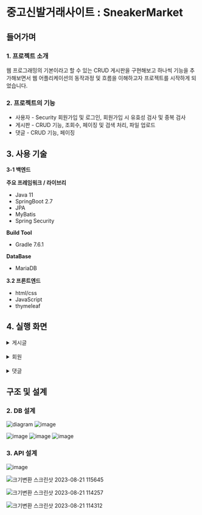 
# 중고신발거래사이트 : SneakerMarket


## 들어가며

### 1. 프로젝트 소개

웹 프로그래밍의 기본이라고 할 수 있는 CRUD 게시판을 구현해보고 하나씩 기능을 추가해보면서 웹 어플리케이션의 동작과정 및 흐름을 이해하고자 프로젝트를 시작하게 되었습니다.

### 2. 프로젝트의 기능

- 사용자 - Security 회원가입 및 로그인, 회원가입 시 유효성 검사 및 중복 검사
- 게시판 - CRUD 기능, 조회수, 페이징 및 검색 처리, 파일 업로드
- 댓글 - CRUD 기능, 페이징

## 3. 사용 기술

**3-1 백엔드**

**주요 프레임워크 / 라이브리**

- Java 11
- SpringBoot 2.7
- JPA
- MyBatis
- Spring Security

**Build Tool**

- Gradle 7.6.1

**DataBase**

- MariaDB

**3.2 프론트엔드**

- html/css
- JavaScript
- thymeleaf

## 4. 실행 화면

<details>
<summary>게시글</summary>
<div>

#### 1. 게시글 목록
  ![리스트 화면](https://github.com/reeHW/sneakermarket-v2/assets/68371436/f8bff4f5-ac52-4271-bbde-f5eeb4231463)

    
  전체 목록은 페이징 처리하여 한 페이지에 10개의 게시물을 보여준다. 
  
  <br/> 
    
#### 2. 게시글 상세보기

  ![localhost_8088_post_view_id=1028](https://github.com/reeHW/sneakermarket-v2/assets/68371436/b92511f8-a39e-4165-b29c-819f39f530d3)

  
  본인이 작성한 게시글이어야 수정, 삭제가 가능하다.     

  ![localhost_8088_post_view_id=1028 (1)](https://github.com/reeHW/sneakermarket-v2/assets/68371436/a104708a-9374-4ab3-bff9-0624944bc21b)
    
  작성자가 아닐 경우 수정, 삭제 버튼이 보이지 않는다.    
    
  뒤로 가기 버튼을 누르면 목록으로 돌아간다.   
  
  <br/>
    
 #### 3. 게시글 등록
  ![localhost_8088_post_write](https://github.com/reeHW/sneakermarket-v2/assets/68371436/009d011a-664c-47ab-bb01-50af26e84491)
    
  로그인 한 사용자만 게시글 작성이 가능하다. 게시글 저장 후엔 목록으로 redirect한다.
  
  <br/>
    
  ![사본 -localhost_8088_post_write (1)](https://github.com/reeHW/sneakermarket-v2/assets/68371436/fd0c8d1f-cfce-4a12-9c5d-df56f5d7c7ff)

  파일 추가 버튼을 통해 첨부파일을 여러개 첨부할 수 있다.  
    
<br/>
    
#### 4. 게시글 수정
   ![localhost_8088_post_write_id=1031](https://github.com/reeHW/sneakermarket-v2/assets/68371436/77e21ce1-0116-41b4-b4a4-af89c48eddc7)

    
  ![수정](https://github.com/reeHW/sneakermarket-v2/assets/68371436/15403a8c-ac2b-44b8-b998-851c24d4c28d)

  게시글 수정이 완료되면 해당 게시글의 상세보기 화면으로 redirect한다.  

<br/>
    
#### 5. 게시글 삭제
    
  ![스크린샷 2023-08-17 194754](https://github.com/reeHW/sneakermarket-v2/assets/68371436/592733b7-2b0a-4f8d-ae56-76a341f80f60)

  confirm으로 삭제여부를 확인 받고, 삭제 이후 리스트 화면으로 redirect한다.  

<br/>
    
#### 6. 게시글 검색 & 페이징
    
![스크린샷 2023-08-17 204419](https://github.com/reeHW/sneakermarket-v2/assets/68371436/41d3e421-d924-449d-a28b-eca78da618c2)

    
  전체검색, 제목, 내용, 작성자 타입을 구분해서 검색한다.   

<br/>
    
 * 전체검색 결과<br/>
    
![전체 검색](https://github.com/reeHW/sneakermarket-v2/assets/68371436/71504b5a-22e9-4335-bc21-95b6abac5474)

    
게시글의 제목, 내용, 작성자를 모두 포함해서 검색한다.    
    
<br/>

* 제목 검색 결과<br/>

![제목 검색](https://github.com/reeHW/sneakermarket-v2/assets/68371436/d2a7507c-7d89-46f7-8f93-ad228529d603)

    
searchType = title 로 제목을 검색한다.  
    
<br/>

* 작성자 검색 결과<br/>
    
![작성자 검색](https://github.com/reeHW/sneakermarket-v2/assets/68371436/cbe4ed05-38d6-410b-83d2-47dc2caed520)

    
searchType = wrtier로 작성자를 검색한다.  

<br/>

* 페이지 & 검색조건 유지<br/>

![페이징](https://github.com/reeHW/sneakermarket-v2/assets/68371436/95db0267-fc35-40a2-aea7-39a87c30055c)

    
![스크린샷 2023-08-17 201107](https://github.com/reeHW/sneakermarket-v2/assets/68371436/7a049fc2-5fc1-4be1-a347-a3adafd14482)

    
해당 페이지 번호는 활성화해서 보여준다.
<br/>상세 페이지에서 뒤로 버튼을 클릭하면, 이전의 검색 조건과 페이지 번호가 유지된다.  

<br/>

</div>
</details>

<br/>

<details>
<summary>회원</summary>
<div>

#### 1. 회원가입
<br/>

![크기변환 회원가입](https://github.com/reeHW/sneakermarket-v2/assets/68371436/c485a3ca-2776-452e-930c-7caf36e288a5)
![크기변환 회원가입 유효성](https://github.com/reeHW/sneakermarket-v2/assets/68371436/8550e34a-acef-4373-aaf6-932331b3b6d5)
![image](https://github.com/reeHW/sneakermarket-v2/assets/68371436/3a1b8cfb-a697-40ec-84a6-09b3853c8a7b)


유효성 검사와 중복을 확인하고 회원 가입이 성공하면 로그인 페이지로 이동한다.

#### 2. 로그인

![로그인](https://github.com/reeHW/sneakermarket-v2/assets/68371436/6b110982-2f6b-4785-adb9-a99b6d617d34)

로그인이 성공하면 리스트 페이지로 redirect한다.

<br/>
</div>
</details>

<br/>

<details>
<summary>댓글</summary>
<div>

#### 1. 댓글 작성

![댓글 작성](https://github.com/reeHW/sneakermarket-v2/assets/68371436/42c73afb-c897-40ae-9a7a-67c297552b0e)

댓글은 300자까지 작성할 수 있다. 댓글 작성 후에는 현재 페이지를 reload 한다.

![댓글 수정 삭제](https://github.com/reeHW/sneakermarket-v2/assets/68371436/6d79abd1-d9cd-4961-8374-5df76edb5658)
![댓글수정삭제2](https://github.com/reeHW/sneakermarket-v2/assets/68371436/69d4fbe8-21d4-4a6f-8a6c-dd7735cab543)

해당 댓글 작성자만 수정/삭제가 가능하다.


#### 2. 댓글 페이징
![image](https://github.com/reeHW/sneakermarket-v2/assets/68371436/12378810-c251-4b6d-974b-483e23afb350)
10 페이지 단위로 보여준다. 해당 페이지 번호를 활성화 해서 보여준다.


#### 3. 댓글 수정/삭제
![스크린샷 2023-08-17 214551](https://github.com/reeHW/sneakermarket-v2/assets/68371436/6db88c9c-fe33-49a3-ad53-7088a1c97a64)

![image](https://github.com/reeHW/sneakermarket-v2/assets/68371436/7dfba29d-9768-4795-9e2a-f1fd1459d8bd)

수정/삭제 후에는 현재 페이지를 reload 한다.



<br/>
</div>
</details>

## 구조 및 설계


### 2. DB 설계
![diagram](https://github.com/reeHW/sneakermarket-v2/assets/68371436/e99a4225-531e-43f7-b1e0-fbc7084ad09c)
![image](https://github.com/reeHW/sneakermarket-v2/assets/68371436/6147fbac-9552-4e89-ab8d-066cd08b765a)

![image](https://github.com/reeHW/sneakermarket-v2/assets/68371436/e8efc0c2-7ac9-449c-a394-3873f4b4b7b0)
![image](https://github.com/reeHW/sneakermarket-v2/assets/68371436/d0ab55f0-cfa5-45fc-9786-f5cf3e4ebb27)
![image](https://github.com/reeHW/sneakermarket-v2/assets/68371436/78677cb2-f793-44bc-a040-aef53e6824a7)



### 3. API 설계
![image](https://github.com/reeHW/sneakermarket-v2/assets/68371436/a98b769b-0311-4c03-bd8c-56087a34bbdb)

![크기변환 스크린샷 2023-08-21 115645](https://github.com/reeHW/sneakermarket-v2/assets/68371436/a4d69cd0-8533-4f07-a2f3-10a103da92fd)

![크기변환 스크린샷 2023-08-21 114257](https://github.com/reeHW/sneakermarket-v2/assets/68371436/5c7d721a-baa7-4bc9-83b6-520df4611ab2)

![크기변환 스크린샷 2023-08-21 114312](https://github.com/reeHW/sneakermarket-v2/assets/68371436/15a6f5f8-0c98-4f3f-bce8-64999f81f39a)


<br/>






